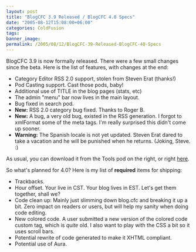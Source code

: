 ```yaml
---
layout: post
title: "BlogCFC 3.9 Released / BlogCFC 4.0 Specs"
date: "2005-08-12T15:08:00+06:00"
categories: ColdFusion 
tags: 
banner_image: 
permalink: /2005/08/12/BlogCFC-39-Released-BlogCFC-40-Specs
---
```


BlogCFC 3.9 is now formally released. There were a few small changes since the beta. Here is the list of features, with changes at the end:

<ul>
<li>Category Editor
<ii>RSS 2.0 support, stolen from Steven Erat (thanks!)
<li>Pod Casting support. Cast those pods, baby!
<li>Additional use of TITLE in the blog pages (stats, etc)
<li>The admin "menu" bar now lives in the main layout.
<li>Bug fixed in search pod.
<li><b>New:</b> RSS 2.0 category bug fixed. Thanks to Roger B.
<li><b>New:</b> A bug, a very old bug, existed in the RSS generation. I forgot to xmlFormat some of the meta tags. I'm really surprised this didn't come up sooner.
<li><b>Warning:</b> The Spanish locale is not yet updated. Steven Erat dared to take a vacation and he will be punished when he returns. (Joking, Steve. :)
</ul>

As usual, you can download it from the Tools pod on the right, or right <a href="http://ray.camdenfamily.com/blog.zip">here</a>.

So what's planned for 4.0? Here is my list of <b>required</b> items for shipping:

<ul>
<li>Trackbacks.
<li>Hour offset. Your live in CST. Your blog lives in EST. Let's get them together, shall we?
<li>Code clean up: Mainly just slimming down blog.cfc and breaking it up a bit. Zero impact on readers or users, but will help my sanity when doing code editing.
<li>New colored code. A user submitted a new version of the colored code custom tag, which is <i>quite</i> old. I also want to play with the CSS a bit so it uses scroll bars.
<li>Potential rewrite of code generated to make it XHTML compliant.
<li>Potential use of Aura.
</ul>